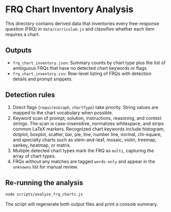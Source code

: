 # FRQ Chart Inventory Analysis

This directory contains derived data that inventories every free-response question (FRQ) in `data/curriculum.js` and classifies whether each item requires a chart.

## Outputs
- `frq_chart_inventory.json`: Summary counts by chart type plus the list of ambiguous FRQs that have no detected chart keywords or flags.
- `frq_chart_inventory.csv`: Row-level listing of FRQs with detection details and prompt snippets.

## Detection rules
1. Direct flags (`requiresGraph`, `chartType`) take priority. String values are mapped to the chart vocabulary when possible.
2. Keyword scan of prompt, solution, instructions, reasoning, and context strings. The scan is case-insensitive, normalizes whitespace, and strips common LaTeX markers. Recognized chart keywords include histogram, dotplot, boxplot, scatter, bar, pie, line, number line, normal, chi-square, and specialty charts such as stem-and-leaf, mosaic, violin, treemap, sankey, heatmap, or matrix.
3. Multiple detected chart types mark the FRQ as `multi`, capturing the array of chart types.
4. FRQs without any matches are tagged `words-only` and appear in the `unknowns` list for manual review.

## Re-running the analysis
```bash
node scripts/analyze_frq_charts.js
```
The script will regenerate both output files and print a console summary.
